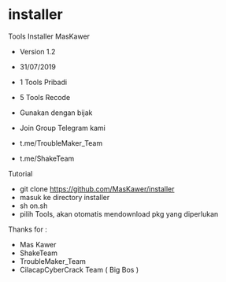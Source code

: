 # installer
Tools Installer MasKawer

- Version 1.2
- 31/07/2019
- 1 Tools Pribadi
- 5 Tools Recode

- Gunakan dengan bijak
- Join Group Telegram kami

- t.me/TroubleMaker_Team
- t.me/ShakeTeam

Tutorial
- git clone https://github.com/MasKawer/installer
- masuk ke directory installer
- sh on.sh
- pilih Tools, akan otomatis mendownload pkg yang diperlukan


Thanks for :
- Mas Kawer
- ShakeTeam
- TroubleMaker_Team
- CilacapCyberCrack Team ( Big Bos )
